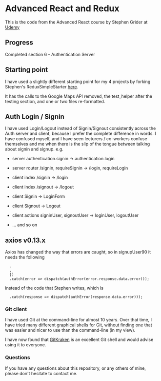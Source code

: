 # Advanced React and Redux

This is the code from the Advanced React course by Stephen Grider at
[Udemy](https://www.udemy.com/react-redux-tutorial/)

## Progress

Completed section 6 - Authentication Server

## Starting point

I have used a slightly different starting point for my 4 projects by
forking Stephen's ReduxSimpleStarter
[here](https://github.com/JulianNicholls/ReduxSimpleStarter).

It has the calls to the Google Maps API removed, the test_helper after the
testing section, and one or two files re-formatted.

## Auth Login / Signin

I have used Login/Logout instead of Signin/Signout consistently across the
Auth server and client, because I prefer the complete difference in words.
I have confused myself, and I have seen lecturers / co-workers confuse
themselves and me when there is the slip of the tongue between talking
about signin and signup. e.g.

* server authentication.signin -> authentication.login
* server router /signin, requireSignin -> /login, requireLogin

* client index /signin -> /login
* client index /signout -> /logout
* client Signin -> LoginForm
* client Signout -> Logout
* client actions signinUser, signoutUser -> loginUser, logoutUser
* ... and so on

## axios v0.13.x

Axios has changed the way that errors are caught, so in signupUser90 it needs the following

```
  .
  .
  })
  .catch(error => dispatch(authError(error.response.data.error)));
```

instead of the code that Stephen writes, which is

```
  .catch(response => dispatch(authError(response.data.error)));
```


### Git client

I have used Git at the command-line for almost 10 years.
Over that time, I have tried many different graphical shells for Git,
without finding one that was easier and nicer to use than the command-line
(in my view).

I have now found that [GitKraken](https://www.gitkraken.com) is an excellent
Git shell and would advise using it to everyone.

### Questions

If you have any questions about this repository, or any others of mine, please
don't hesitate to contact me.
